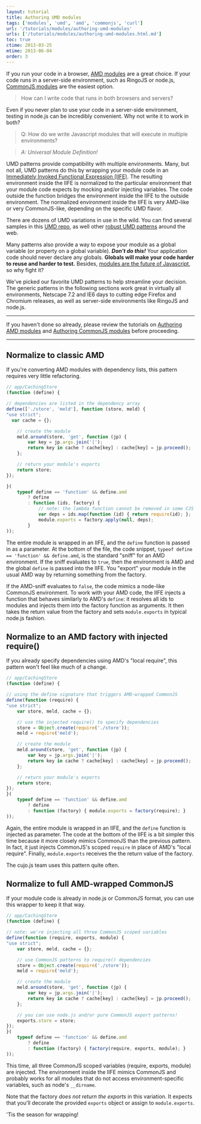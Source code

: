 ```yaml
---
layout: tutorial
title: Authoring UMD modules
tags: ['modules', 'umd', 'amd', 'commonjs', 'curl']
url: '/tutorials/modules/authoring-umd-modules'
urls: ['/tutorials/modules/authoring-umd-modules.html.md']
toc: true
ctime: 2013-03-25
mtime: 2013-06-04
order: 3
---
```


If you run your code in a browser, [AMD modules](./authoring-amd-modules.html.md) are a great choice.  If your code runs in a server-side environment, such as RingoJS or node.js, [CommonJS modules](./authoring-cjs-modules.html.md) are the easiest option.

> How can I write code that runs in both browsers and servers?  

Even if you never plan to use your code in a server-side environment, testing in node.js can be incredibly convenient.  Why not write it to work in both?

> Q: How do we write Javascript modules that will execute in multiple environments?

> *A: Universal Module Definition!*

UMD patterns provide compatibility with multiple environments.  Many, but not all, UMD patterns do this by wrapping your module code in an [Immediately Invoked Functional Expression (IIFE)](http://benalman.com/news/2010/11/immediately-invoked-function-expression/).  The resulting environment inside the IIFE is normalized to the particular environment that your module code expects by mocking and/or injecting variables.  The code outside the function bridges the environment inside the IIFE to the outside environment.  The normalized environment inside the IIFE is very AMD-like or very CommonJS-like, depending on the specific UMD flavor.  

There are dozens of UMD variations in use in the wild.  You can find several samples in this [UMD repo](https://github.com/umdjs/umd), as well other [robust UMD patterns](https://gist.github.com/unscriptable/4118495) around the web.

Many patterns also provide a way to expose your module as a global variable (or property on a global variable).  ***Don't do this!***  Your application code should never declare any globals.  **Globals will make your code harder to reuse and harder to test.**  Besides, [modules are the future of Javascript](http://wiki.ecmascript.org/doku.php?id=harmony:modules), so why fight it?

We've picked our favorite UMD patterns to help streamline your decision.  The generic patterns in the following sections work great in virtually all environments, Netscape 7.2 and IE6 days to cutting edge Firefox and Chromium releases, as well as server-side environments like RingoJS and node.js.

---

If you haven't done so already, please review the tutorials on [Authoring AMD modules](./authoring-amd-modules.html.md) and [Authoring CommonJS modules](./authoring-cjs-modules.html.md) before proceeding.

---

## Normalize to classic AMD

If you're converting AMD modules with dependency lists, this pattern requires very little refactoring.

```js
// app/CachingStore
(function (define) {

// dependencies are listed in the dependency array
define(['./store', 'meld'], function (store, meld) {
"use strict";
  var cache = {};

	// create the module
	meld.around(store, 'get', function (jp) {
		var key = jp.args.join('|');
		return key in cache ? cache[key] : cache[key] = jp.proceed();
	};

	// return your module's exports
	return store;
});

}(
	typeof define == 'function' && define.amd 
		? define 
		: function (ids, factory) { 
			// note: the lambda function cannot be removed in some CJS environments
			var deps = ids.map(function (id) { return require(id); };
			module.exports = factory.apply(null, deps); 
		}
));
```

The entire module is wrapped in an IIFE, and the `define` function is passed in as a parameter.  At the bottom of the file, the code snippet, `typeof define == 'function' && define.amd`, is the standard "sniff" for an AMD environment.  If the sniff evaluates to `true`, then the environment is AMD and the global `define` is passed into the IIFE.  You "export" your module in the usual AMD way by returning something from the factory.  

If the AMD-sniff evaluates to `false`, the code mimics a node-like CommonJS environment.  To work with your AMD code, the IIFE injects a function that behaves similarly to AMD's `define`: it resolves all ids to modules and injects them into the factory function as arguments.  It then takes the return value from the factory and sets `module.exports` in typical node.js fashion.

## Normalize to an AMD factory with injected require()

If you already specify dependencies using AMD's "local require", this pattern won't feel like much of a change.  

```js
// app/CachingStore
(function (define) {

// using the define signature that triggers AMD-wrapped CommonJS
define(function (require) {
"use strict";
	var store, meld, cache = {};

	// use the injected require() to specify dependencies
	store = Object.create(require('./store'));
	meld = require('meld');

	// create the module
	meld.around(store, 'get', function (jp) {
		var key = jp.args.join('|');
		return key in cache ? cache[key] : cache[key] = jp.proceed();
	};

	// return your module's exports
	return store;
});
}(
	typeof define == 'function' && define.amd 
		? define 
		: function (factory) { module.exports = factory(require); }
));
```

Again, the entire module is wrapped in an IIFE, and the `define` function is injected as parameter.  The code at the bottom of the IIFE is a bit simpler this time because it more closely mimics CommonJS than the previous pattern.  In fact, it just injects CommonJS's scoped `require` in place of AMD's "local require".  Finally, `module.exports` receives the the return value of the factory.

The cujo.js team uses this pattern quite often.

## Normalize to full AMD-wrapped CommonJS

If your module code is already in node.js or CommonJS format, you can use this wrapper to keep it that way.

```js
// app/CachingStore
(function (define) {

// note: we're injecting all three CommonJS scoped variables
define(function (require, exports, module) {
"use strict";
	var store, meld, cache = {};

	// use CommonJS patterns to require() dependencies
	store = Object.create(require('./store'));
	meld = require('meld');

	// create the module
	meld.around(store, 'get', function (jp) {
		var key = jp.args.join('|');
		return key in cache ? cache[key] : cache[key] = jp.proceed();
	};

	// you can use node.js and/or pure CommonJS export patterns!
	exports.store = store;
});
}(
	typeof define == 'function' && define.amd 
		? define 
		: function (factory) { factory(require, exports, module); }
));
```

This time, all three CommonJS scoped variables (require, exports, module) are injected.  The environment inside the IIFE mimics CommonJS and probably works for all modules that do not access environment-specific variables, such as node's `__dirname`.  

Note that the factory *does not return the exports* in this variation.  It expects that you'll decorate the provided `exports` object or assign to `module.exports`.

'Tis the season for wrapping!
